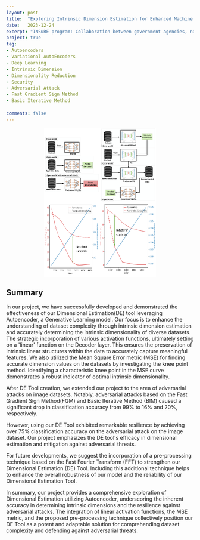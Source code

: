 ```yaml
---
layout: post
title:  "Exploring Intrinsic Dimension Estimation for Enhanced Machine Learning Security"
date:   2023-12-24
excerpt: "INSuRE program: Collaboration between government agencies, national labs, FFRDCs, and CAE institutions to provide students with an opportunity to work on real-world applied research problems."
project: true
tag:
- Autoencoders
- Variational AutoEncoders
- Deep Learning
- Intrinsic Dimension
- Dimensionality Reduction
- Security
- Adversarial Attack
- Fast Gradient Sign Method
- Basic Iterative Method

comments: false
---
```


<div align="center">
<img src="../assets/img/INSuRE/adversarial_attack_overall.png" width="300" height="200" alt="Adversarial Attack Overall Scenario." style="display: block; margin: 0 auto;">
</div>

<div align="center">
<img src="../assets/img/INSuRE/AdversarialAttack.png" width="300" height="200" alt="FGSM and BIM Attack and Mitigation result." style="display: block; margin: 0 auto;">
</div>

## Summary
In our project, we have successfully developed and demonstrated the effectiveness of our Dimensional Estimation(DE) tool leveraging Autoencoder, a Generative Learning model. Our focus is to enhance the understanding of dataset complexity through intrinsic dimension estimation and accurately determining the intrinsic dimensionality of diverse datasets. 
The strategic incorporation of various activation functions, ultimately setting on a 'linear' function on the Decoder layer. 
This ensures the preservation of intrinsic linear structures within the data to accurately capture meaningful features. 
We also utilized the Mean Square Error metric (MSE) for finding accurate dimension values on the datasets by investigating the knee point method. 
Identifying a characteristic knee point in the MSE curve demonstrates a robust indicator of optimal intrinsic dimensionality.

After DE Tool creation, we extended our project to the area of adversarial attacks on image datasets. 
Notably, adversarial attacks based on the Fast Gradient Sign Method(FGM) and Basic Iterative Method (BIM) caused a significant drop in classification accuracy from 99% to 16% and 20%, respectively. 


However, using our DE Tool exhibited remarkable resilience by achieving over 75% classification accuracy on the adversarial attack on the image dataset. 
Our project emphasizes the DE tool's efficacy in dimensional estimation and mitigation against adversarial threats.

For future developments, we suggest the incorporation of a pre-processing technique based on the Fast Fourier Transform (FFT) to strengthen our Dimensional Estimation (DE) Tool. 
Including this additional technique helps to enhance the overall robustness of our model and the reliability of our Dimensional Estimation Tool.

In summary, our project provides a comprehensive exploration of Dimensional Estimation utilizing Autoencoder, underscoring the inherent accuracy in determining intrinsic dimensions and the resilience against adversarial attacks. 
The integration of linear activation functions, the MSE metric, and the proposed pre-processing technique collectively position our DE Tool as a potent and adaptable solution for comprehending dataset complexity and defending against adversarial threats.

